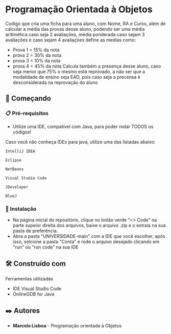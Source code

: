 # Programação Orientada à Objetos

Codigo que cria uma ficha para uma aluno, com Nome, RA e Curos, além de calcular a média das provas desse aluno, podendo ser uma média aritimética caso seja 2 avaliações, média ponderada caso sejam 3 avaliações e caso sejam 4 avaliações define as medias como:
* Prova 1 = 15% da nota
* prova 2 = 30% da nota
* prova 3 = 10% da nota
* prova 4 = 45% da nota
Calcula também a presença desse aluno, caso seja menor que 75% o mesmo está reprovado, a não ser que a modalidade de ensino seja EAD, pois caso seja a precensa é desconsiderada na reprovação do aluno

## 🚀 Começando

### 📋 Pré-requisitos

* Utilize uma IDE, compatível com Java, para poder rodar TODOS os códigos!

Caso você não conheça IDEs para java, utilize uma das listadas abaixo:

```
IntelliJ IDEA

Eclipse

NetBeans

Visual Studio Code

JDeveloper

BlueJ
```

### 🔧 Instalação

* Na página inicial do repositório, clique no botão verde "<> Code" na parte supeior direita dos arquivos, baixe o arquivo .zip e o extraia na sua pasta de preferência.
* Abra a pasta "UNIVERSIDADE-main" com a IDE que você escolher, após isso, selcione a pasta "Conta" e rode o arquivo desejado clicando em "run" ou "run code" na sua IDE


## 🛠️ Construído com

Ferramentas utilizadas

* IDE Visual Studio Code
* OnlineGDB for Java


## ✒️ Autores

* **Marcelo Lisboa** - Programação orientada à Objetos
